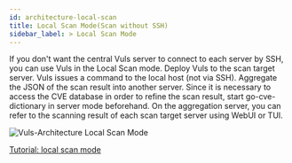 ```yaml
---
id: architecture-local-scan
title: Local Scan Mode(Scan without SSH)
sidebar_label: > Local Scan Mode
---
```


If you don't want the central Vuls server to connect to each server by SSH, you can use Vuls in the Local Scan mode. Deploy Vuls to the scan target server. Vuls issues a command to the local host (not via SSH). Aggregate the JSON of the scan result into another server. Since it is necessary to access the CVE database in order to refine the scan result, start go-cve-dictionary in server mode beforehand.
On the aggregation server, you can refer to the scanning result of each scan target server using WebUI or TUI.

![Vuls-Architecture Local Scan Mode](/vuls/img/docs/vuls-architecture-localscan.png)

[Tutorial: local scan mode](tutorial-local-scan.md)

